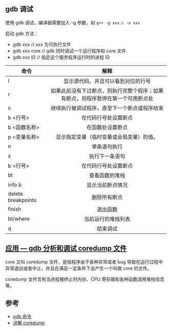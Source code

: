 ## gdb 调试

使用 gdb 调试，编译器需要加入 -g 参数，如 `g++ -g xxx.c -o xxx`

启动 gdb 方法：

* gdb xxx  // xxx 为可执行文件
* gdb xxx core // gdb 同时调试一个运行程序和 core 文件
* gdb xxx ID  // 指定这个服务程序运行时的进程 ID

| 命令        | 解释   |
| --------   | :-----:  |
| l  | 显示源代码，并且可以看到对应的行号 |
| r     | 如果此前没有下过断点，则执行完整个程序；如果有断点，则程序暂停在第一个可用断点处 |
| c        |   继续执行被调试程序，直至下一个断点或程序结束 |  
| b <行号>  |    在代码行号处设置断点    | 
| b <函数名称>      | 在函数处设置断点 | 
| p <变量名称>       |   显示指定变量（临时变量或全局变量）的值。 |
| n          |    单条语句执行|
| s        | 执行下一条语句 |
| b <行号>    |    在代码行号处设置断点    |  
| bt     |查看函数的堆栈 | 
| info b |显示当前断点情况|
|delete breakpoints|删除所有断点|
| finish       |  退出函数 | 
|bt/where|当前运行的堆栈列表|
| q  |    结束调试    |  

## [应用 — gdb 分析和调试 coredump 文件](https://github.com/steveLauwh/The-deliberate-practice-of-software-technology/blob/master/Linux%20Shell/gdb%20%E5%88%86%E6%9E%90%E5%92%8C%E8%B0%83%E8%AF%95%20coredump%20%E6%96%87%E4%BB%B6.md)

core 又叫 coredump 文件，是指程序由于各种异常或者 bug 导致在运行过程中异常退出或者中止，并且在满足一定条件下会产生一个叫做 core 的文件。

coredump 文件含有当进程被终止时内存、CPU 寄存器和各种函数调用堆栈信息等。

## 参考

* [gdb 命令](http://man.linuxde.net/gdb)
* [详解 coredump](http://blog.csdn.net/tenfyguo/article/details/8159176/)
